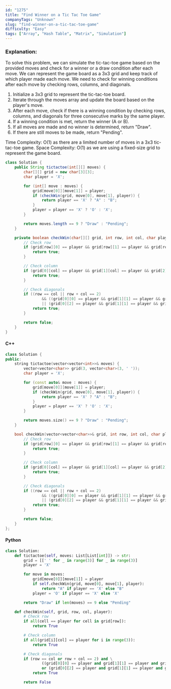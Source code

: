 ```yaml
---
id: "1275"
title: "Find Winner on a Tic Tac Toe Game"
companyTags: "Unknown"
slug: "find-winner-on-a-tic-tac-toe-game"
difficulty: "Easy"
tags: ["Array", "Hash Table", "Matrix", "Simulation"]
---
```


### Explanation:

To solve this problem, we can simulate the tic-tac-toe game based on the provided moves and check for a winner or a draw condition after each move. We can represent the game board as a 3x3 grid and keep track of which player made each move. We need to check for winning conditions after each move by checking rows, columns, and diagonals.

1. Initialize a 3x3 grid to represent the tic-tac-toe board.
2. Iterate through the moves array and update the board based on the player's move.
3. After each move, check if there is a winning condition by checking rows, columns, and diagonals for three consecutive marks by the same player.
4. If a winning condition is met, return the winner (A or B).
5. If all moves are made and no winner is determined, return "Draw".
6. If there are still moves to be made, return "Pending".

Time Complexity: O(1) as there are a limited number of moves in a 3x3 tic-tac-toe game.
Space Complexity: O(1) as we are using a fixed-size grid to represent the game board.

```java
class Solution {
    public String tictactoe(int[][] moves) {
        char[][] grid = new char[3][3];
        char player = 'X';

        for (int[] move : moves) {
            grid[move[0]][move[1]] = player;
            if (checkWin(grid, move[0], move[1], player)) {
                return player == 'X' ? "A" : "B";
            }
            player = player == 'X' ? 'O' : 'X';
        }

        return moves.length == 9 ? "Draw" : "Pending";
    }

    private boolean checkWin(char[][] grid, int row, int col, char player) {
        // Check row
        if (grid[row][0] == player && grid[row][1] == player && grid[row][2] == player) {
            return true;
        }

        // Check column
        if (grid[0][col] == player && grid[1][col] == player && grid[2][col] == player) {
            return true;
        }

        // Check diagonals
        if ((row == col || row + col == 2)
                && ((grid[0][0] == player && grid[1][1] == player && grid[2][2] == player)
                || (grid[0][2] == player && grid[1][1] == player && grid[2][0] == player))) {
            return true;
        }

        return false;
    }
}
```

#### C++
```cpp
class Solution {
public:
    string tictactoe(vector<vector<int>>& moves) {
        vector<vector<char>> grid(3, vector<char>(3, ' '));
        char player = 'X';

        for (const auto& move : moves) {
            grid[move[0]][move[1]] = player;
            if (checkWin(grid, move[0], move[1], player)) {
                return player == 'X' ? "A" : "B";
            }
            player = player == 'X' ? 'O' : 'X';
        }

        return moves.size() == 9 ? "Draw" : "Pending";
    }

    bool checkWin(vector<vector<char>>& grid, int row, int col, char player) {
        // Check row
        if (grid[row][0] == player && grid[row][1] == player && grid[row][2] == player) {
            return true;
        }

        // Check column
        if (grid[0][col] == player && grid[1][col] == player && grid[2][col] == player) {
            return true;
        }

        // Check diagonals
        if ((row == col || row + col == 2)
                && ((grid[0][0] == player && grid[1][1] == player && grid[2][2] == player)
                || (grid[0][2] == player && grid[1][1] == player && grid[2][0] == player))) {
            return true;
        }

        return false;
    }
};
```

#### Python
```python
class Solution:
    def tictactoe(self, moves: List[List[int]]) -> str:
        grid = [[' ' for _ in range(3)] for _ in range(3)]
        player = 'X'

        for move in moves:
            grid[move[0]][move[1]] = player
            if self.checkWin(grid, move[0], move[1], player):
                return "A" if player == 'X' else "B"
            player = 'O' if player == 'X' else 'X'

        return "Draw" if len(moves) == 9 else "Pending"

    def checkWin(self, grid, row, col, player):
        # Check row
        if all(cell == player for cell in grid[row]):
            return True

        # Check column
        if all(grid[i][col] == player for i in range(3)):
            return True

        # Check diagonals
        if (row == col or row + col == 2) and \
                ((grid[0][0] == player and grid[1][1] == player and grid[2][2] == player) \
                or (grid[0][2] == player and grid[1][1] == player and grid[2][0] == player)):
            return True

        return False
```